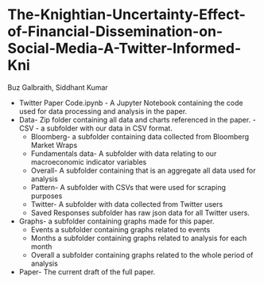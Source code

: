 # The-Knightian-Uncertainty-Effect-of-Financial-Dissemination-on-Social-Media-A-Twitter-Informed-Kni
Buz Galbraith, Siddhant Kumar
- Twitter Paper Code.ipynb - A Jupyter Notebook containing the code used for data processing and analysis in the paper. 
- Data- Zip folder containing all data and charts referenced in the paper. 
  -CSV - a subfolder with our data in CSV format. 
    - Bloomberg-  a subfolder containing data collected from Bloomberg Market Wraps
    - Fundamentals data- A subfolder with data relating to our macroeconomic indicator variables
    - Overall- A subfolder containing that is an aggregate all data used for analysis
    - Pattern- A subfolder with CSVs that were used for scraping purposes
    - Twitter- A subfolder with data collected from Twitter users
     - Saved Responses subfolder has raw json data for all Twitter users.
 - Graphs- a subfolder containing graphs made for this paper. 
   -   Events a subfolder containing graphs related to events
   - Months a subfolder containing graphs related to analysis for each month 
   - Overall a subfolder containing graphs related to the whole period of analysis
- Paper- The current draft of the full paper. 

